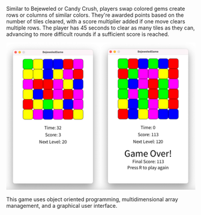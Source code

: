 Similar to Bejeweled or Candy Crush, players swap colored gems create rows or columns of similar colors. They're awarded points based on the number of tiles cleared, with a score multiplier added if one move clears multiple rows. The player has 45 seconds to clear as many tiles as they can, advancing to more difficult rounds if a sufficient score is reached.

![Bejeweled Game banner](https://github.com/johnlamair/Bejeweled-Game/blob/main/Game-Teaser.png?raw=true)


This game uses object oriented programming, multidimensional array management, and a graphical user interface.
